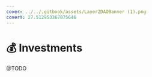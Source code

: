 ```yaml
---
cover: ../../.gitbook/assets/Layer2DAOBanner (1).png
coverY: 27.512953367875646
---
```


# 💰 Investments

@TODO
